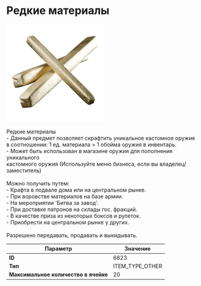 # Редкие материалы

![Item Image](../img/6823.webp?raw=true)

Редкие материалы<br>- Данный предмет позволяет скрафтить уникальное кастомное оружие<br>в соотношении: 1 ед. материала = 1 обойма оружия в инвентарь.<br>- Может быть использован в магазине оружия для пополнения уникального<br>кастомного оружия (Используйте меню бизнеса, если вы владелец/заместитель)<br><br>Можно получить путем: <br>- Крафта в подвале дома или на центральном рынке.<br>- При воровстве материалов на базе армии.<br>- На мероприятии 'Битва за завод'.<br>- При доставке патронов на склады гос. фракций.<br>- В качестве приза из некоторых боксов и рулеток.<br>- Приобрести на центральном рынке у других.<br><br>Разрешено передавать, продавать и выкидывать.


| Параметр | Значение |
|----------|----------|
| **ID** | 6823 |
| **Тип** | ITEM_TYPE_OTHER |
| **Максимальное количество в ячейке** | 20 |

